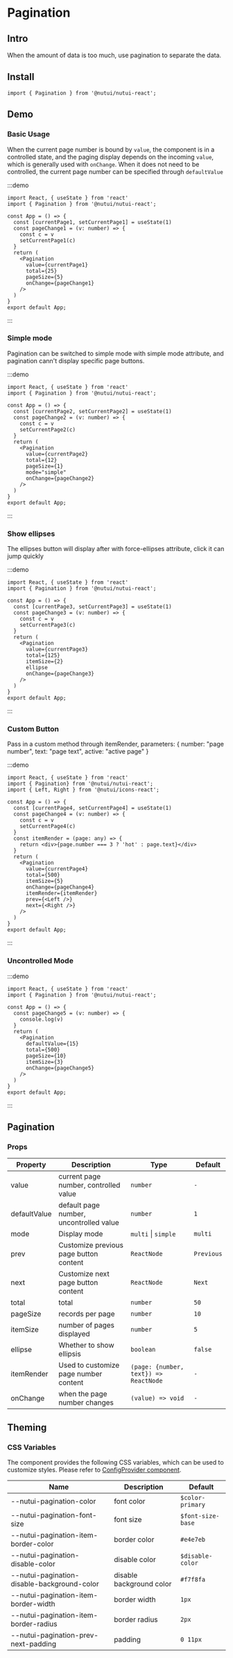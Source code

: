 # Pagination

## Intro

When the amount of data is too much, use pagination to separate the data.

## Install

```tsx
import { Pagination } from '@nutui/nutui-react';
```

## Demo

### Basic Usage

When the current page number is bound by `value`, the component is in a controlled state, and the paging display depends on the incoming `value`, which is generally used with `onChange`. When it does not need to be controlled, the current page number can be specified through `defaultValue`

:::demo

```tsx
import React, { useState } from 'react'
import { Pagination } from '@nutui/nutui-react';

const App = () => {
  const [currentPage1, setCurrentPage1] = useState(1)
  const pageChange1 = (v: number) => {
    const c = v
    setCurrentPage1(c)
  }
  return (
    <Pagination
      value={currentPage1}
      total={25}
      pageSize={5}
      onChange={pageChange1}
    />
  )
}
export default App;
```

:::

### Simple mode

Pagination can be switched to simple mode with simple mode attribute, and pagination cann't display specific page buttons.

:::demo

```tsx
import React, { useState } from 'react'
import { Pagination } from '@nutui/nutui-react';

const App = () => {
  const [currentPage2, setCurrentPage2] = useState(1)
  const pageChange2 = (v: number) => {
    const c = v
    setCurrentPage2(c)
  }
  return (
    <Pagination
      value={currentPage2} 
      total={12}
      pageSize={1}
      mode="simple" 
      onChange={pageChange2} 
    />
  )
}
export default App;
```

:::

### Show ellipses

The ellipses button will display after with force-ellipses attribute, click it can jump quickly 

:::demo

```tsx
import React, { useState } from 'react'
import { Pagination } from '@nutui/nutui-react';

const App = () => {
  const [currentPage3, setCurrentPage3] = useState(1)
  const pageChange3 = (v: number) => {
    const c = v
    setCurrentPage3(c)
  }
  return (
    <Pagination
      value={currentPage3}
      total={125}
      itemSize={2}
      ellipse
      onChange={pageChange3}
    />
  )
}
export default App;
```

:::

### Custom Button

Pass in a custom method through itemRender, parameters: { number: "page number", text: "page text", active: "active page" } 


:::demo

```tsx
import React, { useState } from 'react'
import { Pagination} from '@nutui/nutui-react'; 
import { Left, Right } from '@nutui/icons-react';

const App = () => {
  const [currentPage4, setCurrentPage4] = useState(1)
  const pageChange4 = (v: number) => {
    const c = v
    setCurrentPage4(c)
  }
  const itemRender = (page: any) => {
    return <div>{page.number === 3 ? 'hot' : page.text}</div>
  }
  return (
    <Pagination
      value={currentPage4}
      total={500}
      itemSize={5}
      onChange={pageChange4}
      itemRender={itemRender} 
      prev={<Left />}
      next={<Right />}
    />
  )
}
export default App;
```

:::

### Uncontrolled Mode

:::demo

```tsx
import React, { useState } from 'react'
import { Pagination } from '@nutui/nutui-react'; 

const App = () => {
  const pageChange5 = (v: number) => {
    console.log(v)
  }
  return (
    <Pagination
      defaultValue={15}
      total={500}
      pageSize={10}
      itemSize={3}
      onChange={pageChange5}
    />
  )
}
export default App;
```

:::

## Pagination

### Props

| Property | Description | Type | Default |
| --- | --- | --- | --- |
| value | current page number, controlled value | `number` | `-` |
| defaultValue | default page number, uncontrolled value | `number` | `1` |
| mode | Display mode  | `multi` \| `simple` | `multi` |
| prev | Customize previous page button content | `ReactNode` | `Previous` |
| next | Customize next page button content | `ReactNode` | `Next` |
| total | total | `number` | `50` |
| pageSize | records per page | `number` | `10` |
| itemSize | number of pages displayed | `number` | `5` |
| ellipse | Whether to show ellipsis | `boolean` | `false` |
| itemRender | Used to customize page number content | `(page: {number, text}) => ReactNode` | `-` |
| onChange | when the page number changes | `(value) => void` | `-` |

## Theming

### CSS Variables

The component provides the following CSS variables, which can be used to customize styles. Please refer to [ConfigProvider component](#/en-US/component/configprovider).

| Name | Description | Default |
| --- | --- | --- |
| \--nutui-pagination-color | font color  |  `$color-primary` |
| \--nutui-pagination-font-size | font size | `$font-size-base` |
| \--nutui-pagination-item-border-color | border color  | `#e4e7eb` |
| \--nutui-pagination-disable-color | disable color | `$disable-color` |
| \--nutui-pagination-disable-background-color | disable background color | `#f7f8fa` |
| \--nutui-pagination-item-border-width | border width | `1px` |
| \--nutui-pagination-item-border-radius | border radius  | `2px` |
| \--nutui-pagination-prev-next-padding | padding  | `0 11px` |